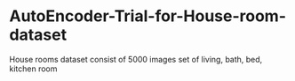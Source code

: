 # AutoEncoder-Trial-for-House-room-dataset
House rooms dataset consist of 5000 images set of living, bath, bed, kitchen room
